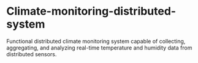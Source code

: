 # Climate-monitoring-distributed-system
Functional distributed climate monitoring system capable of collecting, aggregating, and analyzing real-time temperature and humidity data from distributed sensors.
